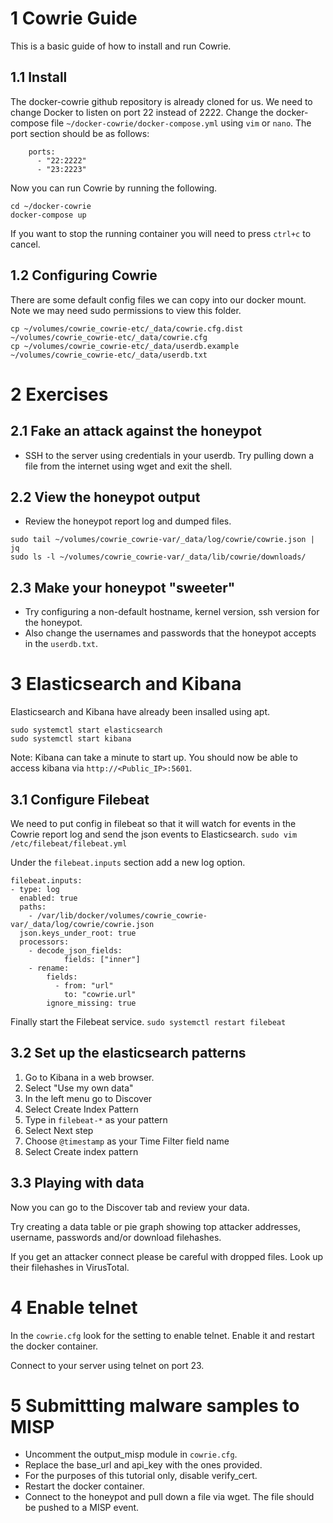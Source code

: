 # 1 Cowrie Guide
This is a basic guide of how to install and run Cowrie.

## 1.1 Install
The docker-cowrie github repository is already cloned for us. We need to change Docker to listen on port 22 instead of 2222.
Change the docker-compose file `~/docker-cowrie/docker-compose.yml` using `vim` or `nano`. The port section should be as follows:
```
    ports:
      - "22:2222"
      - "23:2223"
```

Now you can run Cowrie by running the following.
```
cd ~/docker-cowrie
docker-compose up
```

If you want to stop the running container you will need to press `ctrl+c` to cancel.

## 1.2 Configuring Cowrie
There are some default config files we can copy into our docker mount. Note we may need sudo permissions to view this folder.

```
cp ~/volumes/cowrie_cowrie-etc/_data/cowrie.cfg.dist ~/volumes/cowrie_cowrie-etc/_data/cowrie.cfg
cp ~/volumes/cowrie_cowrie-etc/_data/userdb.example ~/volumes/cowrie_cowrie-etc/_data/userdb.txt
```

# 2 Exercises
## 2.1 Fake an attack against the honeypot
- SSH to the server using credentials in your userdb. Try pulling down a file from the internet using wget and exit the shell.

## 2.2 View the honeypot output
- Review the honeypot report log and dumped files.

```
sudo tail ~/volumes/cowrie_cowrie-var/_data/log/cowrie/cowrie.json | jq
sudo ls -l ~/volumes/cowrie_cowrie-var/_data/lib/cowrie/downloads/
```

## 2.3 Make your honeypot "sweeter"
- Try configuring a non-default hostname, kernel version, ssh version for the honeypot.
- Also change the usernames and passwords that the honeypot accepts in the `userdb.txt`.

# 3 Elasticsearch and Kibana
Elasticsearch and Kibana have already been insalled using apt.

```
sudo systemctl start elasticsearch
sudo systemctl start kibana
```

Note: Kibana can take a minute to start up.
You should now be able to access kibana via `http://<Public_IP>:5601`.

## 3.1 Configure Filebeat
We need to put config in filebeat so that it will watch for events in the Cowrie report log and send the json events to Elasticsearch.
`sudo vim /etc/filebeat/filebeat.yml`

Under the `filebeat.inputs` section add a new log option.
```
filebeat.inputs:
- type: log
  enabled: true
  paths:
    - /var/lib/docker/volumes/cowrie_cowrie-var/_data/log/cowrie/cowrie.json
  json.keys_under_root: true
  processors:
    - decode_json_fields:
            fields: ["inner"]
    - rename:
        fields:
          - from: "url"
            to: "cowrie.url"
        ignore_missing: true
```

Finally start the Filebeat service.
`sudo systemctl restart filebeat`

## 3.2 Set up the elasticsearch patterns
1. Go to Kibana in a web browser.
2. Select "Use my own data"
3. In the left menu go to Discover
4. Select Create Index Pattern
5. Type in `filebeat-*` as your pattern
6. Select Next step
7. Choose `@timestamp` as your Time Filter field name
8. Select Create index pattern

## 3.3 Playing with data

Now you can go to the Discover tab and review your data.

Try creating a data table or pie graph showing top attacker addresses, username, passwords and/or download filehashes.

If you get an attacker connect please be careful with dropped files. Look up their filehashes in VirusTotal.

# 4 Enable telnet
In the `cowrie.cfg` look for the setting to enable telnet. Enable it and restart the docker container.

Connect to your server using telnet on port 23.

# 5 Submittting malware samples to MISP
- Uncomment the output_misp module in `cowrie.cfg`.
- Replace the base_url and api_key with the ones provided.
- For the purposes of this tutorial only, disable verify_cert.
- Restart the docker container.
- Connect to the honeypot and pull down a file via wget. The file should be pushed to a MISP event.
